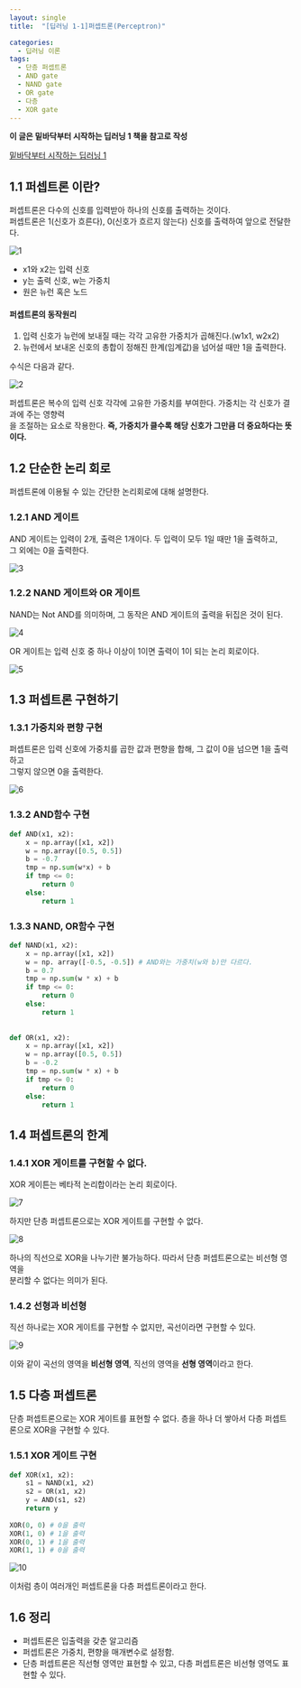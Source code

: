 ```yaml
---
layout: single
title:  "[딥러닝 1-1]퍼셉트론(Perceptron)"

categories:
  - 딥러닝 이론
tags:
  - 단층 퍼셉트론
  - AND gate
  - NAND gate
  - OR gate
  - 다층 
  - XOR gate
---
```


**이 글은 밑바닥부터 시작하는 딥러닝 1 책을 참고로 작성**

[밑바닥부터 시작하는 딥러닝 1](https://github.com/WegraLee/deep-learning-from-scratch)

1.1 퍼셉트론 이란?
---

퍼셉트론은 다수의 신호를 입력받아 하나의 신호를 출력하는 것이다.  
퍼셉트론은 1(신호가 흐른다), 0(신호가 흐르지 않는다) 신호를 출력하여 앞으로 전달한다.

![1](/assets/images/Perceptron/1.PNG)

- x1와 x2는 입력 신호
- y는 출력 신호, w는 가중치
- 원은 뉴런 혹은 노드

#### 퍼셉트론의 동작원리

1. 입력 신호가 뉴런에 보내질 때는 각각 고유한 가중치가 곱해진다.(w1x1, w2x2)
2. 뉴런에서 보내온 신호의 총합이 정해진 한계(임계값)을 넘어설 때만 1을 출력한다.

수식은 다음과 같다.

![2](/assets/images/Perceptron/2.PNG)

퍼셉트론은 복수의 입력 신호 각각에 고유한 가중치를 부여한다. 가중치는 각 신호가 결과에 주는 영향력  
을 조절하는 요소로 작용한다. **즉, 가중치가 클수록 해당 신호가 그만큼 더 중요하다는 뜻이다.**

1.2 단순한 논리 회로
---

퍼셉트론에 이용될 수 있는 간단한 논리회로에 대해 설명한다.

### 1.2.1 AND 게이트

AND 게이트는 입력이 2개, 출력은 1개이다. 두 입력이 모두 1일 때만 1을 출력하고,  
그 외에는 0을 출력한다.

![3](/assets/images/Perceptron/3.PNG)

### 1.2.2 NAND 게이트와 OR 게이트

NAND는 Not AND를 의미하며, 그 동작은 AND 게이트의 출력을 뒤집은 것이 된다.

![4](/assets/images/Perceptron/4.PNG)

OR 게이트는 입력 신호 중 하나 이상이 1이면 출력이 1이 되는 논리 회로이다.

![5](/assets/images/Perceptron/5.PNG)

1.3 퍼셉트론 구현하기
---

### 1.3.1 가중치와 편향 구현

퍼셉트론은 입력 신호에 가중치를 곱한 값과 편향을 합해, 그 값이 0을 넘으면 1을 출력하고  
그렇지 않으면 0을 출력한다.

![6](/assets/images/Perceptron/6.PNG)

### 1.3.2 AND함수 구현

```python
def AND(x1, x2):
    x = np.array([x1, x2])
    w = np.array([0.5, 0.5])
    b = -0.7
    tmp = np.sum(w*x) + b
    if tmp <= 0:
    	return 0
    else:
    	return 1
```

### 1.3.3 NAND, OR함수 구현

```python
def NAND(x1, x2):
    x = np.array([x1, x2])
    w = np. array([-0.5, -0.5]) # AND와는 가중치(w와 b)만 다르다.
    b = 0.7
    tmp = np.sum(w * x) + b
    if tmp <= 0:
    	return 0
    else:
    	return 1
    
    
def OR(x1, x2):
    x = np.array([x1, x2])
    w = np.array([0.5, 0.5])
    b = -0.2
    tmp = np.sum(w * x) + b
    if tmp <= 0:
    	return 0
    else:
    	return 1
```

1.4 퍼셉트론의 한계
---

### 1.4.1 XOR 게이트를 구현할 수 없다.

XOR 게이튼는 베타적 논리합이라는 논리 회로이다.

![7](/assets/images/Perceptron/7.PNG)

하지만 단층 퍼셉트론으로는 XOR 게이트를 구현할 수 없다.

![8](/assets/images/Perceptron/8.PNG)

하나의 직선으로 XOR을 나누기란 불가능하다. 따라서 단층 퍼셉트론으로는 비선형 영역을  
분리할 수 없다는 의미가 된다.

### 1.4.2 선형과 비선형

직선 하나로는 XOR 게이트를 구현할 수 없지만, 곡선이라면 구현할 수 있다.

![9](/assets/images/Perceptron/9.PNG)

이와 같이 곡선의 영역을 **비선형 영역**, 직선의 영역을 **선형 영역**이라고 한다.

1.5 다층 퍼셉트론
---

단층 퍼셉트론으로는 XOR 게이트를 표현할 수 없다. 층을 하나 더 쌓아서 다층 퍼셉트론으로 XOR을 구현할 수 있다.

### 1.5.1 XOR 게이트 구현

```python
def XOR(x1, x2):
    s1 = NAND(x1, x2)
    s2 = OR(x1, x2)
    y = AND(s1, s2)
    return y
    
XOR(0, 0) # 0을 출력
XOR(1, 0) # 1을 출력
XOR(0, 1) # 1을 출력
XOR(1, 1) # 0을 출력
```

![10](/assets/images/Perceptron/10.PNG)

이처럼 층이 여러개인 퍼셉트론을 다층 퍼셉트론이라고 한다.

1.6 정리
---

- 퍼셉트론은 입출력을 갖춘 알고리즘
- 퍼셉트론은 가중치, 편향을 매개변수로 설정함.
- 단층 퍼셉트론은 직선형 영역만 표현할 수 있고, 다층 퍼셉트론은 비선형 영역도 표현할 수 있다.
